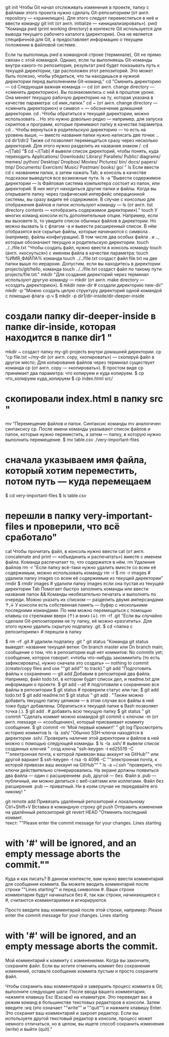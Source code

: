 git init	Чтобы Git начал отслеживать изменения в проекте, папку с файлами этого проекта нужно сделать Git-репозиторием (от англ. repository — «хранилище»). Для этого следует переместиться в неё и ввести команду git init (от англ. initialize — «инициализировать»).
pwd	"Команда pwd (print working directory) в контексте Git используется для вывода текущего рабочего каталога (директории). Она не является специфичной для Git, а предоставляет информацию о текущем положении в файловой системе.

Если ты выполнишь pwd в командной строке (терминале), Git не прямо связан с этой командой. Однако, если ты выполняешь Git-команды внутри какого-то репозитория, результат pwd будет показывать путь к текущей директории, где расположен этот репозиторий. Это может быть полезно, чтобы убедиться, что ты находишься в нужной директории перед выполнением Git-команд."
cd	"Сменить директорию — cd
Следующая важная команда — cd (от англ. change directory — «сменить директорию»). Вы познакомились с ней в прошлом уроке. Она меняет текущую рабочую директорию на ту, которая указана в качестве параметра: cd имя_папки."
cd ~	(от англ. change directory — «сменить директорию») и символ ~ — обозначение домашней директории.
cd .	Чтобы обратиться к текущей директории, можно использовать .. Но это нужно довольно редко — например, для запуска скриптов и программ, которые принимают папку в качестве параметра.
cd ..	Чтобы вернуться в родительскую директорию — то есть на уровень выше, — вместо названия папки нужно написать две точки: ..
cd dir1/dir2	Также cd позволяет перемещаться сразу через несколько директорий. Для этого нужно разделить их названия знаком /.
cd ~/[Tab]	"$ cd ~/[Tab] # вывели список директорий, чтобы понять, куда переходить
Applications/  Downloads/     Library/       Parallels/     Public/        diagrams/      memes/         python/
Desktop/       Dropbox/       Movies/        Pictures/      bin/           docs/          papers/        tmp/
Documents/     Exercism/      Music/         Postman/       books/         go/     "
ls	Если ввести cd с названием папки, а затем нажать Tab, в консоль в качестве подсказки выведутся все возможные пути.
ls -a	"Вывести содержимое директории — ls
Файловая система компьютера состоит из папок, или директорий. В них могут находиться другие папки и файлы.
Когда вы открываете папку через графический интерфейс операционной системы, вы сразу видите её содержимое. В случае с консолью для отображения файлов и папок используют команду — ls (от англ. list directory contents — «отобразить содержимое директории»)."
touch	У многих команд консоли есть дополнительные опции. Например, если вы вызовете ls, то увидите список обычных файлов в директории. Но можно вызвать ls с флагом -a и вывести расширенный список. В нём отобразятся все скрытые файлы, которые начинаются с символа . (например, файлы конфигурации). В том числе два особых файла . и .., которые обозначают текущую и родительскую директории.
touch ../../file.txt	"Чтобы создать файл, нужно ввести в консоль команду touch (англ. «коснуться») с именем файла в качестве параметра: touch %ИМЯ_ФАЙЛА%
команда touch ../../file.txt создаст файл file.txt на две папки выше по иерархии. Допустим, если вы находитесь в директории projects/git/hello, команда touch ../../file.txt создаст файл по такому пути: projects/file.txt."
mkdir	"Для создания директорий через терминал используют другую команду — mkdir (от англ. make directory — «создать директорию»).
$ mkdir new-dir # создали директорию new-dir"
mkdir -p	"Можно создать целую структуру директорий одной командой с помощью флага -p.ч
$ mkdir -p dir1/dir-inside/dir-deeper-inside
# создали папку dir-deeper-inside в папке dir-inside, которая находится в папке dir1 "
mkdir ~	 создаст папку my-git-projects внутри домашней директории.
cp	"cp file.txt ~/my-dir (от англ. copy, «копировать») — скопируй файл в другое место;
Для копирования файлов через терминал существует команда cp (от англ. copy — «копировать»). В простом виде cp принимает два параметра: что копируем и куда копируем.
$ cp что_копируем куда_копируем
$ cp index.html src/
# скопировали index.html в папку src "
mv	"Перемещение файлов и папок. Синтаксис команды mv аналогичен синтаксису cp. После имени команды указывают список файлов и папок, которые нужно переместить, а затем — папку, в которую нужно выполнить перемещение.
$ mv table.csv ./very-important-files
# сначала указываем имя файла, который хотим переместить, потом путь — куда перемещаем 

$ cd very-important-files
$ ls
table.csv 
# перешли в папку very-important-files и проверили, что всё сработало"
cat	Чтобы прочитать файл, в консоль нужно ввести cat (от англ. concatenate and print — «объединить и распечатать») вместе с именем файла. Команда распечатает то, что содержится в нём.
rm	Удаление файлов
rm -r	"Если папку всё-таки нужно удалить вместе со всем её содержимым, можно использовать команду rm -r
$ rm -r images # удалили папку images со всем её содержимым из текущей директории"
rmdir	$ rmdir images # удалили папку images если она пустая из текущей директории
Tab	Помогает быстро заполнить команды или ввести названия папок
&&	Команды необязательно печатать и выполнять по очереди. Можно указать их списком — разделить двумя амперсандами
↑,↓	У консоли есть собственная память — буфер с несколькими последними командами. По ним можно перемещаться с помощью клавиш со стрелками вверх (↑) и вниз (↓).
rm -rf .git	"Если вы случайно сделали Git-репозиторием не ту папку, её можно «разгитить». Для этого нужно удалить скрытую подпапку .git.
$ cd <папка с репозиторием> # перешли в папку

$ rm -rf .git # удалили подпапку .git "
git status	"Команда git status выведет:
название текущей ветки: On branch master или On branch main;
сообщение о том, что в репозитории ещё нет коммитов: No commits yet;
сообщение, которое говорит: «чтобы что-нибудь закоммитить (то есть зафиксировать), нужно сначала это создать» — nothing to commit (create/copy files and use ""git add"" to track)."
git add	"Подготовить файлы к сохранению — git add
Добавим в репозиторий два файла. Например, файл todo.txt, в котором будет список дел, и readme.txt для информации о проекте.
$ git add --all # подготовили к сохранению все файлы в репозитории
$ git status # проверили статус или так:
$ git add todo.txt
$ git add readme.txt
$ git status 
"
git add .	"Также можно добавить текущую папку целиком — в этом случае все файлы в ней тоже будут добавлены. Обратиться к текущей папке в Bash позволяет точка (.).
$ git add . # добавить всю текущую папку
$ git status "
git commit	"Сделать коммит можно командой git commit c ключом -m (от англ. message — «сообщение»), который присваивает коммиту сообщение.
$ git commit -m 'Мой первый коммит!' "
git log	Просмотреть историю коммитов
ls -la .ssh/	"Обычно SSH-ключи находятся в директории .ssh/. Проверить наличие этой директории и файлов в ней можно с помощью следующей команды.
$ ls -la .ssh/ # вывели список созданных ключей "
созд ключа	"ssh-keygen -t ed25519 -C ""электронная почта, к которой привязан ваш аккаунт на GitHub""  или другой вариант
$ ssh-keygen -t rsa -b 4096 -C ""электронная почта, к которой привязан ваш аккаунт на GitHub"" "
ls -a ~/.ssh	"проверить, что ключи действительно сгенерировались. 
На экране должны появиться два файла — один с расширением .pub, другой — без. Файл в .pub — публичный, им можно делиться с веб-сайтами или коллегами. Файл без расширения .pub — приватный. Ни в коем случае не передавайте его никому! "

git remote add	Привязать удалённый репозиторий к локальному
Ctrl+Shift+V	Вставка в командную строку
git push	Отправить изменения на удалённый репозиторий 
git revert HEAD	"Отменить последний коммит.   
текст:
""Please enter the commit message for your changes. Lines starting
# with '#' will be ignored, and an empty message aborts the commit.""

Куда и как писать?
В данном контексте, вам нужно ввести комментарий для сообщения коммита. Вы можете вводить комментарий после строки ""Lines starting""
и перед символом #. Ваши строки комментария будут начинаться без #, так как строки, начинающиеся с #, считаются комментариями и игнорируются.

Просто введите ваш комментарий после этой строки, например:
Please enter the commit message for your changes. Lines starting
# with '#' will be ignored, and an empty message aborts the commit.
Мой комментарий к коммиту с изменениями.
Когда вы закончите, сохраните файл. Если вы хотите отменить коммит без сохранения изменений, оставьте сообщение коммита пустым и просто 
сохраните файл.

Чтобы сохранить ваш комментарий и завершить процесс коммита в Git, выполните следующие шаги:
После ввода вашего комментария, нажмите клавишу Esc (Escape) на клавиатуре. Это переведет вас в режим команд в большинстве текстовых 
редакторов в консоли.
Затем введите :wq (это означает ""write"" и ""quit"") и нажмите клавишу Enter. Это сохранит ваш комментарий и закроет редактор.
Если вы используете другой текстовый редактор в консоли, процесс может немного отличаться, но в целом, вы ищете способ сохранить изменения
 (write) и выйти (quit)."



